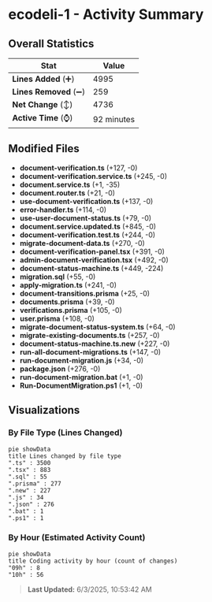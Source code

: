 # ecodeli-1 - Activity Summary 

## Overall Statistics

| Stat                   | Value                                                             |
| ---------------------- | ----------------------------------------------------------------- |
| **Lines Added** (➕)   | 4995                                          |
| **Lines Removed** (➖) | 259                                        |
| **Net Change** (↕)    | 4736                |
| **Active Time** (⌚)   | 92 minutes |


## Modified Files
- **document-verification.ts** (+127, -0)
- **document-verification.service.ts** (+245, -0)
- **document.service.ts** (+1, -35)
- **document.router.ts** (+21, -0)
- **use-document-verification.ts** (+137, -0)
- **error-handler.ts** (+114, -0)
- **use-user-document-status.ts** (+79, -0)
- **document.service.updated.ts** (+845, -0)
- **document-verification.test.ts** (+244, -0)
- **migrate-document-data.ts** (+270, -0)
- **document-verification-panel.tsx** (+391, -0)
- **admin-document-verification.tsx** (+492, -0)
- **document-status-machine.ts** (+449, -224)
- **migration.sql** (+55, -0)
- **apply-migration.ts** (+241, -0)
- **document-transitions.prisma** (+25, -0)
- **documents.prisma** (+39, -0)
- **verifications.prisma** (+105, -0)
- **user.prisma** (+108, -0)
- **migrate-document-status-system.ts** (+64, -0)
- **migrate-existing-documents.ts** (+257, -0)
- **document-status-machine.ts.new** (+227, -0)
- **run-all-document-migrations.ts** (+147, -0)
- **run-document-migration.js** (+34, -0)
- **package.json** (+276, -0)
- **run-document-migration.bat** (+1, -0)
- **Run-DocumentMigration.ps1** (+1, -0)

## Visualizations

### By File Type (Lines Changed)

```mermaid
pie showData
title Lines changed by file type
".ts" : 3500
".tsx" : 883
".sql" : 55
".prisma" : 277
".new" : 227
".js" : 34
".json" : 276
".bat" : 1
".ps1" : 1
```

### By Hour (Estimated Activity Count)

```mermaid
pie showData
title Coding activity by hour (count of changes)
"09h" : 8
"10h" : 56
```


> **Last Updated:** 6/3/2025, 10:53:42 AM